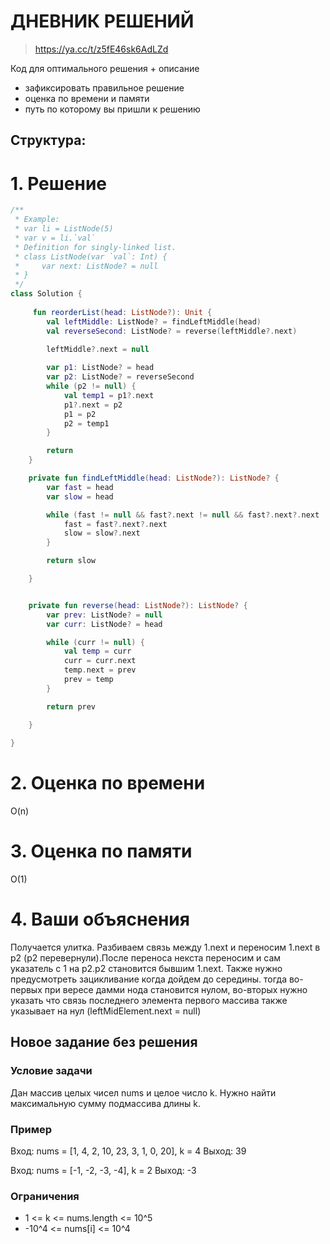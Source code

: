 # ДНЕВНИК РЕШЕНИЙ

> https://ya.cc/t/z5fE46sk6AdLZd

Код для оптимального решения + описание 

- зафиксировать правильное решение
- оценка по времени и памяти
- путь по которому вы пришли к решению


## Структура:

# 1. Решение

```kotlin
/**
 * Example:
 * var li = ListNode(5)
 * var v = li.`val`
 * Definition for singly-linked list.
 * class ListNode(var `val`: Int) {
 *     var next: ListNode? = null
 * }
 */
class Solution {
        
     fun reorderList(head: ListNode?): Unit {
        val leftMiddle: ListNode? = findLeftMiddle(head)
        val reverseSecond: ListNode? = reverse(leftMiddle?.next)
        
        leftMiddle?.next = null 

        var p1: ListNode? = head
        var p2: ListNode? = reverseSecond
        while (p2 != null) {
            val temp1 = p1?.next
            p1?.next = p2
            p1 = p2
            p2 = temp1
        }

        return
    }

    private fun findLeftMiddle(head: ListNode?): ListNode? {
        var fast = head
        var slow = head

        while (fast != null && fast?.next != null && fast?.next?.next != null){
            fast = fast?.next?.next
            slow = slow?.next
        }

        return slow

    }


    private fun reverse(head: ListNode?): ListNode? {
        var prev: ListNode? = null
        var curr: ListNode? = head

        while (curr != null) {
            val temp = curr
            curr = curr.next
            temp.next = prev
            prev = temp
        }

        return prev

    }
    
}
```


# 2. Оценка по времени
O(n)

# 3. Оценка по памяти
O(1)

# 4. Ваши объяснения
Получается улитка. Разбиваем связь между 1.next и переносим 1.next в p2 (p2 перевернули).После переноса некста переносим и сам указатель с 1 на p2.p2 становится бывшим 1.next. 
Также нужно предусмотреть зацикливание когда дойдем до середины. тогда во-первых при вересе дамми нода становится нулом, во-вторых нужно указать что связь последнего элемента первого массива также указывает на нул (leftMidElement.next = null)

## Новое задание без решения

### Условие задачи

Дан массив целых чисел nums и целое число k. Нужно найти максимальную сумму подмассива длины k.

### Пример

Вход: nums = [1, 4, 2, 10, 23, 3, 1, 0, 20], k = 4
Выход: 39

Вход: nums = [-1, -2, -3, -4], k = 2
Выход: -3

### Ограничения

* 1 <= k <= nums.length <= 10^5
* -10^4 <= nums[i] <= 10^4
